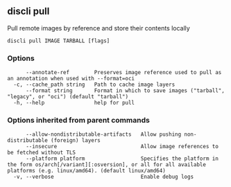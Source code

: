 ## discli pull

Pull remote images by reference and store their contents locally

```
discli pull IMAGE TARBALL [flags]
```

### Options

```
      --annotate-ref        Preserves image reference used to pull as an annotation when used with --format=oci
  -c, --cache_path string   Path to cache image layers
      --format string       Format in which to save images ("tarball", "legacy", or "oci") (default "tarball")
  -h, --help                help for pull
```

### Options inherited from parent commands

```
      --allow-nondistributable-artifacts   Allow pushing non-distributable (foreign) layers
      --insecure                           Allow image references to be fetched without TLS
      --platform platform                  Specifies the platform in the form os/arch[/variant][:osversion], or all for all available platforms (e.g. linux/amd64). (default linux/amd64)
  -v, --verbose                            Enable debug logs
```


